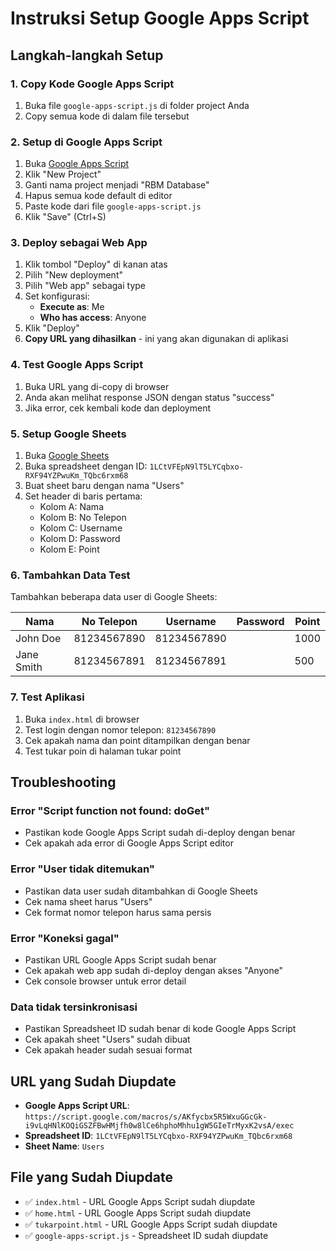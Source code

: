 # Instruksi Setup Google Apps Script

## Langkah-langkah Setup

### 1. Copy Kode Google Apps Script

1. Buka file `google-apps-script.js` di folder project Anda
2. Copy semua kode di dalam file tersebut

### 2. Setup di Google Apps Script

1. Buka [Google Apps Script](https://script.google.com)
2. Klik "New Project"
3. Ganti nama project menjadi "RBM Database"
4. Hapus semua kode default di editor
5. Paste kode dari file `google-apps-script.js`
6. Klik "Save" (Ctrl+S)

### 3. Deploy sebagai Web App

1. Klik tombol "Deploy" di kanan atas
2. Pilih "New deployment"
3. Pilih "Web app" sebagai type
4. Set konfigurasi:
   - **Execute as**: Me
   - **Who has access**: Anyone
5. Klik "Deploy"
6. **Copy URL yang dihasilkan** - ini yang akan digunakan di aplikasi

### 4. Test Google Apps Script

1. Buka URL yang di-copy di browser
2. Anda akan melihat response JSON dengan status "success"
3. Jika error, cek kembali kode dan deployment

### 5. Setup Google Sheets

1. Buka [Google Sheets](https://sheets.google.com)
2. Buka spreadsheet dengan ID: `1LCtVFEpN9lT5LYCqbxo-RXF94YZPwuKm_TQbc6rxm68`
3. Buat sheet baru dengan nama "Users"
4. Set header di baris pertama:
   - Kolom A: Nama
   - Kolom B: No Telepon
   - Kolom C: Username
   - Kolom D: Password
   - Kolom E: Point

### 6. Tambahkan Data Test

Tambahkan beberapa data user di Google Sheets:

| Nama | No Telepon | Username | Password | Point |
|------|------------|----------|----------|-------|
| John Doe | 81234567890 | 81234567890 | | 1000 |
| Jane Smith | 81234567891 | 81234567891 | | 500 |

### 7. Test Aplikasi

1. Buka `index.html` di browser
2. Test login dengan nomor telepon: `81234567890`
3. Cek apakah nama dan point ditampilkan dengan benar
4. Test tukar poin di halaman tukar point

## Troubleshooting

### Error "Script function not found: doGet"
- Pastikan kode Google Apps Script sudah di-deploy dengan benar
- Cek apakah ada error di Google Apps Script editor

### Error "User tidak ditemukan"
- Pastikan data user sudah ditambahkan di Google Sheets
- Cek nama sheet harus "Users"
- Cek format nomor telepon harus sama persis

### Error "Koneksi gagal"
- Pastikan URL Google Apps Script sudah benar
- Cek apakah web app sudah di-deploy dengan akses "Anyone"
- Cek console browser untuk error detail

### Data tidak tersinkronisasi
- Pastikan Spreadsheet ID sudah benar di kode Google Apps Script
- Cek apakah sheet "Users" sudah dibuat
- Cek apakah header sudah sesuai format

## URL yang Sudah Diupdate

- **Google Apps Script URL**: `https://script.google.com/macros/s/AKfycbx5R5WxuGGcGk-i9vLqHNlKOQiGSZFBwHMjfh0w8lCe6hphoMhhu1gW5GIeTrMyxK2vsA/exec`
- **Spreadsheet ID**: `1LCtVFEpN9lT5LYCqbxo-RXF94YZPwuKm_TQbc6rxm68`
- **Sheet Name**: `Users`

## File yang Sudah Diupdate

- ✅ `index.html` - URL Google Apps Script sudah diupdate
- ✅ `home.html` - URL Google Apps Script sudah diupdate  
- ✅ `tukarpoint.html` - URL Google Apps Script sudah diupdate
- ✅ `google-apps-script.js` - Spreadsheet ID sudah diupdate
